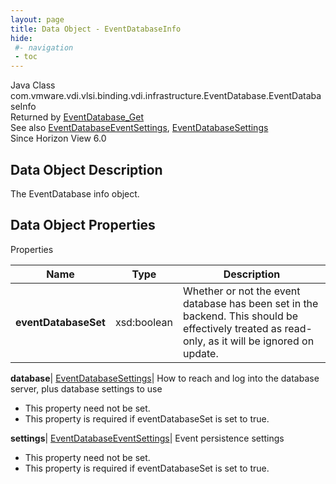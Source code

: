 ```yaml
---
layout: page
title: Data Object - EventDatabaseInfo
hide:
 #- navigation
 - toc
---
```






Java Class
    com.vmware.vdi.vlsi.binding.vdi.infrastructure.EventDatabase.EventDatabaseInfo  
Returned by
     [EventDatabase_Get](vdi.infrastructure.EventDatabase.md#get)  
See also
     [EventDatabaseEventSettings](vdi.infrastructure.EventDatabase.EventSettings.md), [EventDatabaseSettings](vdi.infrastructure.EventDatabase.EventDatabaseSettings.md)  
Since 
    Horizon View 6.0

## Data Object Description 

The EventDatabase info object. 

## Data Object Properties

Properties

Name |  Type |  Description   
---|---|---  
**eventDatabaseSet**|  xsd:boolean|  Whether or not the event database has been set in the backend. This should be effectively treated as read-only, as it will be ignored on update.   
  
**database**| [EventDatabaseSettings](vdi.infrastructure.EventDatabase.EventDatabaseSettings.md)|  How to reach and log into the database server, plus database settings to use   


 * This property need not be set.
  * This property is required if eventDatabaseSet is set to true.

  
**settings**| [EventDatabaseEventSettings](vdi.infrastructure.EventDatabase.EventSettings.md)|  Event persistence settings   


 * This property need not be set.
  * This property is required if eventDatabaseSet is set to true.

  
  
  
   
  
  

